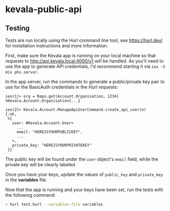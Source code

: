 # kevala-public-api

## Testing

Tests are run locally using the Hurl command line tool, see https://hurl.dev/ for installation instructions and more information.

First, make sure the Kevala app is running on your local machine so that requests to http://api.kevala.local:4000/v1 will be handled. As you'll need to use the app to generate API credentials, I'd recommend starting it via `iex -S mix phx.server`.

In the app server, run the commands to generate a public/private key pair to use for the BasicAuth credentials in the Hurl requests:

```
iex(1)> org = Repo.get(Account.Organisation, 1234)
%Kevala.Account.Organisation{...}

iex(2)> Kevala.Account.ManageApiUserCommand.create_api_user(o)
{:ok,
 %{
   user: #Kevala.Account.User<
     ...
     email: "HEREISYOURPUBLICKEY",
     ...
   >,
   private_key: "HEREISYOURPRIVATEKEY"
 }}
```

The public key will be found under the `user` object's `email` field, while the private key will be clearly labeled.

Once you have your keys, update the values of `public_key` and `private_key` in the **variables** file.

Now that the app is running and your keys have been set, run the tests with the following command:

```bash
> hurl test.hurl --variables-file variables
```
